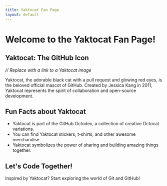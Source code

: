 ```yaml
---
title: Yaktocat Fan Page
layout: default  
---
```


# Welcome to the Yaktocat Fan Page!

## Yaktocat: The GitHub Icon

  *// Replace with a link to a Yaktocat image*

Yaktocat, the adorable black cat with a pull request and glowing red eyes, is the beloved official mascot of GitHub. Created by Jessica Kang in 2011, Yaktocat represents the spirit of collaboration and open-source development.

## Fun Facts about Yaktocat

* Yaktocat is part of the GitHub Octodex, a collection of creative Octocat variations.
* You can find Yaktocat stickers, t-shirts, and other awesome merchandise.
* Yaktocat symbolizes the power of sharing and building amazing things together. 

## Let's Code Together!

Inspired by Yaktocat? Start exploring the world of Git and GitHub! 
